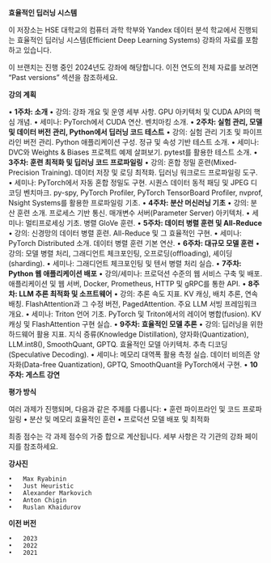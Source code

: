 **효율적인 딥러닝 시스템**

이 저장소는 HSE 대학교의 컴퓨터 과학 학부와 Yandex 데이터 분석 학교에서 진행되는 효율적인 딥러닝 시스템(Efficient Deep Learning Systems) 강좌의 자료를 포함하고 있습니다.

이 브랜치는 진행 중인 2024년도 강좌에 해당합니다. 이전 연도의 전체 자료를 보려면 “Past versions” 섹션을 참조하세요.

**강의 계획**

•			**1주차: 소개**
	•	강의: 강좌 개요 및 운영 세부 사항. GPU 아키텍처 및 CUDA API의 핵심 개념.
	•	세미나: PyTorch에서 CUDA 연산. 벤치마킹 소개.
•	**2주차: 실험 관리, 모델 및 데이터 버전 관리, Python에서 딥러닝 코드 테스트**
	•	강의: 실험 관리 기초 및 파이프라인 버전 관리. Python 애플리케이션 구성. 정규 및 속성 기반 테스트 소개.
	•	세미나: DVC와 Weights & Biases 프로젝트 예제 살펴보기. pytest를 활용한 테스트 소개.
•	**3주차: 훈련 최적화 및 딥러닝 코드 프로파일링**
	•	강의: 혼합 정밀 훈련(Mixed-Precision Training). 데이터 저장 및 로딩 최적화. 딥러닝 워크로드 프로파일링 도구.
	•	세미나: PyTorch에서 자동 혼합 정밀도 구현. 시퀀스 데이터 동적 패딩 및 JPEG 디코딩 벤치마크. py-spy, PyTorch Profiler, PyTorch TensorBoard Profiler, nvprof, Nsight Systems를 활용한 프로파일링 기초.
•	**4주차: 분산 머신러닝 기초**
	•	강의: 분산 훈련 소개. 프로세스 기반 통신. 매개변수 서버(Parameter Server) 아키텍처.
	•	세미나: 멀티프로세싱 기초. 병렬 GloVe 훈련.
•	**5주차: 데이터 병렬 훈련 및 All-Reduce**
	•	강의: 신경망의 데이터 병렬 훈련. All-Reduce 및 그 효율적인 구현.
	•	세미나: PyTorch Distributed 소개. 데이터 병렬 훈련 기본 연산.
•	**6주차: 대규모 모델 훈련**
	•	강의: 모델 병렬 처리, 그래디언트 체크포인팅, 오프로딩(offloading), 셰이딩(sharding).
	•	세미나: 그래디언트 체크포인팅 및 텐서 병렬 처리 실습.
•	**7주차: Python 웹 애플리케이션 배포**
	•	강의/세미나: 프로덕션 수준의 웹 서비스 구축 및 배포. 애플리케이션 및 웹 서버, Docker, Prometheus, HTTP 및 gRPC를 통한 API.
•	**8주차: LLM 추론 최적화 및 소프트웨어**
	•	강의: 추론 속도 지표. KV 캐싱, 배치 추론, 연속 배칭. FlashAttention과 그 수정 버전, PagedAttention. 주요 LLM 서빙 프레임워크 개요.
	•	세미나: Triton 언어 기초. PyTorch 및 Triton에서의 레이어 병합(fusion). KV 캐싱 및 FlashAttention 구현 실습.
•	**9주차: 효율적인 모델 추론**
	•	강의: 딥러닝을 위한 하드웨어 활용 지표. 지식 증류(Knowledge Distillation), 양자화(Quantization), LLM.int8(), SmoothQuant, GPTQ. 효율적인 모델 아키텍처. 추측 디코딩(Speculative Decoding).
	•	세미나: 메모리 대역폭 활용 측정 실습. 데이터 비의존 양자화(Data-free Quantization), GPTQ, SmoothQuant을 PyTorch에서 구현.
•	**10주차: 게스트 강연**

**평가 방식**

여러 과제가 진행되며, 다음과 같은 주제를 다룹니다:
	•	훈련 파이프라인 및 코드 프로파일링
	•	분산 및 메모리 효율적인 훈련
	•	프로덕션 모델 배포 및 최적화

최종 점수는 각 과제 점수의 가중 합으로 계산됩니다. 세부 사항은 각 기관의 강좌 페이지를 참조하세요.

**강사진**

	•	Max Ryabinin
	•	Just Heuristic
	•	Alexander Markovich
	•	Anton Chigin
	•	Ruslan Khaidurov

**이전 버전**

	•	2023
	•	2022
	•	2021
